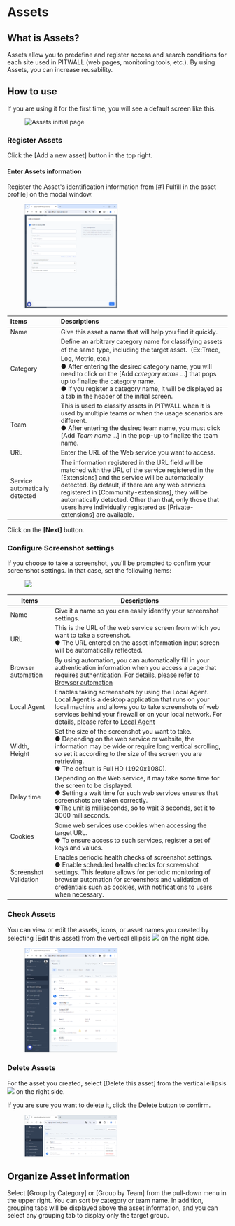 # Assets 

## What is Assets?
Assets allow you to predefine and register access and search conditions for each site used in PITWALL (web pages, monitoring tools, etc.). By using Assets, you can increase reusability.

## How to use

If you are using it for the first time, you will see a default screen like this.

<figure><img src="../../.gitbook/assets/AssetsPageInitial_en.png" width="50%" alt="Assets initial page"></figure>

### Register Assets
Click the [Add a new asset] button in the top right.

#### Enter Assets information
Register the Asset's identification information from [#1 Fulfill in the asset profile] on the modal window.<!--Photo--> 
<figure><img src="../../.gitbook/assets/RegisterAssets_en.png" width="50%" alt="Register Asset's information"></figure>

| Items                    | Descriptions  |
| :-                       | :-     |
|Name                      |Give this asset a name that will help you find it quickly.|
|Category                |Define an arbitrary category name for classifying assets of the same type, including the target asset.（Ex:Trace, Log, Metric, etc.）<br>● After entering the desired category name, you will need to click on the [Add *category name* ...] that pops up to finalize the category name.<br>● If you register a category name, it will be displayed as a tab in the header of the initial screen.|
|Team                    |This is used to classify assets in PITWALL when it is used by multiple teams or when the usage scenarios are different.<br>● After entering the desired team name, you must click [Add *Team name* ...] in the pop-up to finalize the team name.|
|URL                       |Enter the URL of the Web service you want to access.|
|Service automatically detected    | The information registered in the URL field will be matched with the URL of the service registered in the [Extensions] and the service will be automatically detected. By default, if there are any web services registered in [Community-extensions], they will be automatically detected. Other than that, only those that users have individually registered as [Private-extensions] are available.|


Click on the **[Next]** button.

### Configure Screenshot settings
If you choose to take a screenshot, you'll be prompted to confirm your screenshot settings.
In that case, set the following items:
<figure><img src="../../.gitbook/assets/screenshot_settings_create_new_en.png" width="50%"></figure>

| Items                     | Descriptions  |
| -                        | -     |
|Name                      |Give it a name so you can easily identify your screenshot settings.|
|URL                       |This is the URL of the web service screen from which you want to take a screenshot.<br>● The URL entered on the asset information input screen will be automatically reflected.|
|Browser automation          |By using automation, you can automatically fill in your authentication information when you access a page that requires authentication. For details, please refer to [Browser automation](tutorial-get-started/studio/screenshot-automation.md)|
|Local Agent      |Enables taking screenshots by using the Local Agent. Local Agent is a desktop application that runs on your local machine and allows you to take screenshots of web services behind your firewall or on your local network. For details, please refer to [Local Agent](tutorial-get-started/local-agent.md)|
|Width, Height                  |Set the size of the screenshot you want to take.<br>● Depending on the web service or website, the information may be wide or require long vertical scrolling, so set it according to the size of the screen you are retrieving.<br>● The default is Full HD (1920x1080).|
|Delay time                  |Depending on the Web service, it may take some time for the screen to be displayed.<br>● Setting a wait time for such web services ensures that screenshots are taken correctly.<br>●The unit is milliseconds, so to wait 3 seconds, set it to 3000 milliseconds.|
|Cookies                   |Some web services use cookies when accessing the target URL.<br>● To ensure access to such services, register a set of keys and values.|
|Screenshot Validation  |Enables periodic health checks of screenshot settings.<br>● Enable scheduled health checks for screenshot settings. This feature allows for periodic monitoring of browser automation for screenshots and validation of credentials such as cookies, with notifications to users when necessary.|

### Check Assets
You can view or edit the assets, icons, or asset names you created by selecting [Edit this asset] from the vertical ellipsis ![](../../.gitbook/assets/three_points_reader_icon.png) on the right side.

<!--Photo--> 
<figure><img src="../../.gitbook/assets/RegisterAssetsList_en.png" width="50%" alt="Verify registered information"></figure>

### Delete Assets

For the asset you created, select [Delete this asset] from the vertical ellipsis ![](../../.gitbook/assets/three_points_reader_icon.png) on the right side.

If you are sure you want to delete it, click the Delete button to confirm.
<!--Photo--> 
<figure><img src="../../.gitbook/assets/RegisterAssetsDelete_en.png" width="50%" alt="登録削除"></figure>

## Organize Asset information
Select [Group by Category] or [Group by Team] from the pull-down menu in the upper right.
You can sort by category or team name.
In addition, grouping tabs will be displayed above the asset information, and you can select any grouping tab to display only the target group.